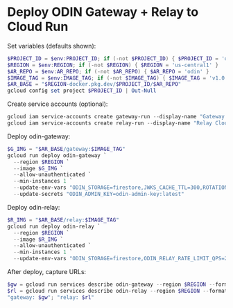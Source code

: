 # Deploy ODIN Gateway + Relay to Cloud Run

Set variables (defaults shown):
```powershell
$PROJECT_ID = $env:PROJECT_ID; if (-not $PROJECT_ID) { $PROJECT_ID = 'odin-producer' }
$REGION = $env:REGION; if (-not $REGION) { $REGION = 'us-central1' }
$AR_REPO = $env:AR_REPO; if (-not $AR_REPO) { $AR_REPO = 'odin' }
$IMAGE_TAG = $env:IMAGE_TAG; if (-not $IMAGE_TAG) { $IMAGE_TAG = 'v1.0.0' }
$AR_BASE = "$REGION-docker.pkg.dev/$PROJECT_ID/$AR_REPO"
gcloud config set project $PROJECT_ID | Out-Null
```

Create service accounts (optional):
```powershell
gcloud iam service-accounts create gateway-run --display-name "Gateway Cloud Run SA" 2>$null
gcloud iam service-accounts create relay-run --display-name "Relay Cloud Run SA" 2>$null
```

Deploy odin-gateway:
```powershell
$G_IMG = "$AR_BASE/gateway:$IMAGE_TAG"
gcloud run deploy odin-gateway `
  --region $REGION `
  --image $G_IMG `
  --allow-unauthenticated `
  --min-instances 1 `
  --update-env-vars "ODIN_STORAGE=firestore,JWKS_CACHE_TTL=300,ROTATION_GRACE_SEC=600" `
  --update-secrets "ODIN_ADMIN_KEY=odin-admin-key:latest"
```

Deploy odin-relay:
```powershell
$R_IMG = "$AR_BASE/relay:$IMAGE_TAG"
gcloud run deploy odin-relay `
  --region $REGION `
  --image $R_IMG `
  --allow-unauthenticated `
  --min-instances 1 `
  --update-env-vars "ODIN_STORAGE=firestore,ODIN_RELAY_RATE_LIMIT_QPS=20"
```

After deploy, capture URLs:
```powershell
$gw = gcloud run services describe odin-gateway --region $REGION --format "value(status.url)"
$rl = gcloud run services describe odin-relay --region $REGION --format "value(status.url)"
"gateway: $gw"; "relay: $rl"
```
